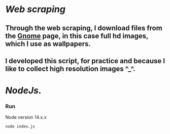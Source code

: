 # _Web scraping_

## Through the web scraping,  I download files from the [Gnome](https://www.gnome-look.org/browse/cat/) page, in this case full hd images, which I use as wallpapers.
## I developed this script, for practice and because I like to collect high resolution images  ^_^.

# _*NodeJs.*_

### Run
Node version 14.x.x
```
node index.js
```
